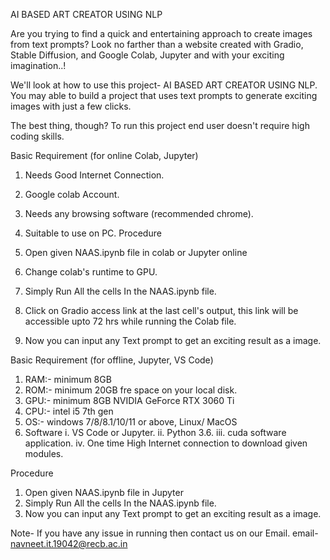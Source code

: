 AI BASED ART CREATOR USING NLP

Are you trying to find a quick and entertaining approach to create images from text prompts? Look no farther than a website created with Gradio, Stable Diffusion, and Google Colab, Jupyter and with your exciting imagination..!

We'll look at how to use this project- AI BASED ART CREATOR USING NLP. You may  able to build a project that uses text prompts to generate exciting images with just a few clicks. 

The best thing, though? To run this project end user doesn't require high coding skills.

Basic Requirement (for online Colab, Jupyter)


1. Needs Good Internet Connection.
2. Google colab Account.
3. Needs any browsing software (recommended chrome).
4. Suitable to use on PC.
Procedure


1. Open given NAAS.ipynb file in colab or Jupyter online
2. Change colab's runtime to GPU.
3. Simply Run All the cells In the NAAS.ipynb file.
4. Click on Gradio access link at the last cell's output, this link will be accessible upto 72 hrs while running the Colab file.
5. Now you can input any Text prompt to get an exciting result as a image.


Basic Requirement (for offline, Jupyter, VS Code)
1. RAM:-		minimum 8GB
2. ROM:-		minimum 20GB fre space on your local disk.
3. GPU:- 		minimum 8GB NVIDIA GeForce RTX 3060 Ti 
4. CPU:-		intel i5 7th gen
5. OS:- 		windows 7/8/8.1/10/11 or above, Linux/ MacOS
6. Software
	i.  VS Code or Jupyter.
	ii. Python	3.6.
	iii.  cuda software application.
	iv.  One time High Internet connection to download given modules.

Procedure
1. Open given NAAS.ipynb file in Jupyter
2. Simply Run All the cells In the NAAS.ipynb file.
3. Now you can input any Text prompt to get an exciting result as a image.


Note-	If you have any issue in running then contact us on our Email.
email-	navneet.it.19042@recb.ac.in
	